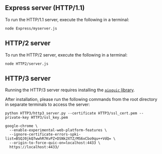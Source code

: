 ## Express server (HTTP/1.1)
To run the HTTP/1.1 server, execute the following in  a terminal:
```
node Express/myserver.js
```

## HTTP/2 server
To run the HTTP/2 server, execute the following in  a terminal:
```
node HTTP2/server.js
```

## HTTP/3 server
Running the HTTP/3 server requires installing the [`aioquic` library](https://github.com/aiortc/aioquic).

After installation, please run the following commands from the root directory in separate terminals to access the server:

```
python HTTP3/http3_server.py --certificate HTTP3/ssl_cert.pem --private-key HTTP3/ssl_key.pem
```

```
google-chrome \
  --enable-experimental-web-platform-features \
  --ignore-certificate-errors-spki-list=BSQJ0jkQ7wwhR7KvPZ+DSNk2XTZ/MS6xCbo9qu++VdQ= \
  --origin-to-force-quic-on=localhost:4433 \
  https://localhost:4433/
```

